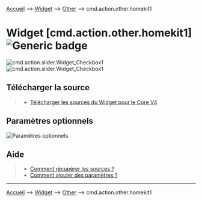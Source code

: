 
<a href="{{site.url}}/documentation">Accueil</a> --> <a href="{{site.url}}/documentation/{{site.widget}}">Widget</a> --> <a href="{{site.url}}/documentation/{{site.widget}}/fr_FR/action/other">Other</a> --> cmd.action.other.homekit1

# Widget [cmd.action.other.homekit1] ![Generic badge](https://img.shields.io/badge/Version-4.2%20%7C%204.3%20%7C%204.4%20Full%20JS-green.svg)




<img src="../../../../images/dashboard/action.other.homekit1_visuel.png" alt="cmd.action.slider.Widget_Checkbox1" /> <img src="../../../../images/dashboard/action.other.homekit1_visuel2.png" alt="cmd.action.slider.Widget_Checkbox1" />

## Télécharger la source
> - [Télécharger les sources du Widget pour le Core V4]({{site.url_git}}/WIDGET_cmd.action.other.Homekit1)


## Paramètres optionnels

<img src="../../../../images/dashboard/action.other.homekit1_param.png" alt="Paramètres optionnels" />

## Aide
> - [Comment récupérer les sources ?]({{site.url}}/documentation/{{site.help}}/fr_FR/download)
> - [Comment ajouter des paramètres ?]({{site.url}}/documentation/{{site.help}}/fr_FR/application)

<hr />

<a href="{{site.url}}/documentation">Accueil</a> --> <a href="{{site.url}}/documentation/{{site.widget}}">Widget</a> --> <a href="{{site.url}}/documentation/{{site.widget}}/fr_FR/action/other">Other</a> --> cmd.action.other.homekit1